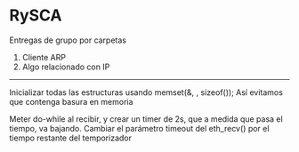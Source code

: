 # RySCA
Entregas de grupo por carpetas

1. Cliente ARP
2. Algo relacionado con IP
----------------------------------------------
Inicializar todas las estructuras usando memset(&<estructura>, <valor a inicializar>, sizeof(<estructura>)); Así evitamos que contenga basura en memoria

Meter do-while al recibir, y crear un timer de 2s, que a medida que pasa el tiempo, va bajando. Cambiar el parámetro timeout del eth_recv() por el tiempo restante del temporizador 
